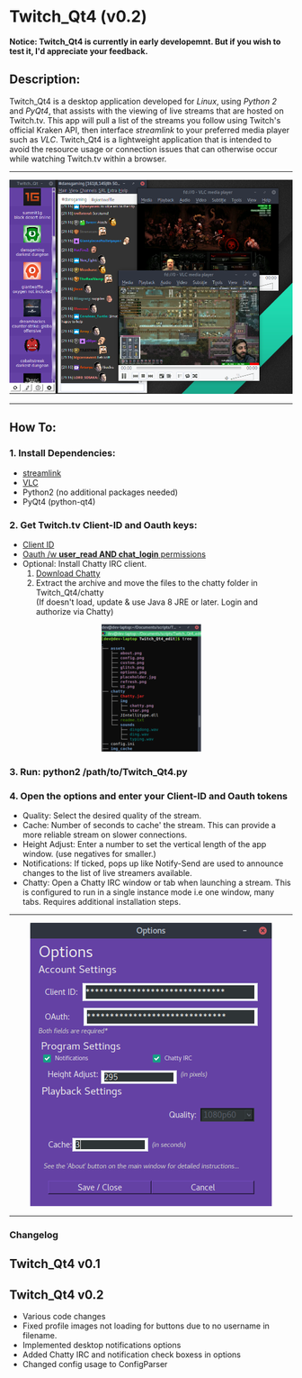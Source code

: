 # Twitch_Qt4 (v0.2)
**Notice: Twitch_Qt4 is currently in early developemnt. But if you wish to test it, I'd appreciate your feedback.**

## Description:
Twitch_Qt4 is a desktop application developed for *Linux*, using *Python 2* and *PyQt4*, that assists with the viewing of live streams that are hosted on Twitch.tv. This app will pull a list of the streams you follow using Twitch's official Kraken API, then interface *streamlink* to your preferred media player such as *VLC*. Twitch_Qt4 is a lightweight application that is intended to avoid the resource usage or connection issues that can otherwise occur while watching Twitch.tv within a browser.
<hr>
<p align="center">
  <img src="https://github.com/datguy-dev/Twitch_Qt4/blob/master/assets/desc.png" title="Main Window">
</p>
<hr>

## How To:
### 1. Install Dependencies:
  * [streamlink](https://streamlink.github.io/install.html)
  * [VLC](https://wiki.videolan.org/Documentation:Installing_VLC/)
  * Python2 (no additional packages needed)
  * PyQt4 (python-qt4)
  
### 2. Get Twitch.tv Client-ID and Oauth keys:
   * [Client ID](https://blog.twitch.tv/client-id-required-for-kraken-api-calls-afbb8e95f843)
   * [Oauth /w **user_read AND chat_login** permissions](http://twitchapps.com/tokengen/)
   * Optional: Install Chatty IRC client.
      1. [Download Chatty](http://chatty.github.io/#download)
      2. Extract the archive and move the files to the chatty folder in Twitch_Qt4/chatty <br>
      (If doesn't load, update & use Java 8 JRE or later. Login and authorize via Chatty)
<p align="center">
  <img src="https://github.com/datguy-dev/Twitch_Qt4/blob/master/assets/chatty.png" title="Main Window">
</p>      
   
### 3. Run: python2 /path/to/Twitch_Qt4.py

### 4. Open the options and enter your Client-ID and Oauth tokens
   - Quality: Select the desired quality of the stream.
   - Cache: Number of seconds to cache' the stream. This can provide a more reliable stream on slower connections.
   - Height Adjust: Enter a number to set the vertical length of the app window. (use negatives for smaller.)
   - Notifications: If ticked, pops up like Notify-Send are used to announce changes to the list of live streamers available.
   - Chatty: Open a Chatty IRC window or tab when launching a stream. This is configured to run in a single instance mode i.e one window, many tabs. Requires additional installation steps.

<hr>

<p align="center">
  <img src="https://github.com/datguy-dev/Twitch_Qt4/blob/master/assets/optionsv2.png" title="Options Window">
</p>
<hr>

### Changelog
## Twitch_Qt4 v0.1
## Twitch_Qt4 v0.2
- Various code changes
- Fixed profile images not loading for buttons due to no username in filename.
- Implemented desktop notifications options
- Added Chatty IRC and notification check boxess in options
- Changed config usage to ConfigParser
